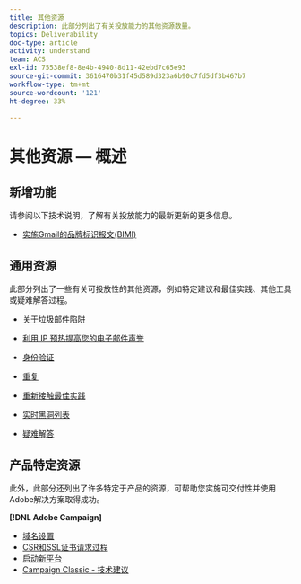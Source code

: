 ```yaml
---
title: 其他资源
description: 此部分列出了有关投放能力的其他资源数量。
topics: Deliverability
doc-type: article
activity: understand
team: ACS
exl-id: 75538ef8-8e4b-4940-8d11-42ebd7c65e93
source-git-commit: 3616470b31f45d589d323a6b90c7fd5df3b467b7
workflow-type: tm+mt
source-wordcount: '121'
ht-degree: 33%

---
```


# 其他资源 — 概述

## 新增功能

请参阅以下技术说明，了解有关投放能力的最新更新的更多信息。

* [实施Gmail的品牌标识报文(BIMI)](../technotes/implement-bimi.md)

## 通用资源

此部分列出了一些有关可投放性的其他资源，例如特定建议和最佳实践、其他工具或疑难解答过程。

* [关于垃圾邮件陷阱](../../help/additional-resources/all-about-spam-traps.md)
* [利用 IP 预热提高您的电子邮件声誉](../../help/additional-resources/increase-reputation-with-ip-warming.md)
* [身份验证](../../help/additional-resources/authentication.md)
* [重复](../../help/additional-resources/duplicates.md)
* [重新接触最佳实践](../../help/additional-resources/re-engagement.md)
* [实时黑洞列表](../../help/additional-resources/blocklist-databases.md)
* [疑难解答](../../help/additional-resources/troubleshooting.md)

   <!--
    [IP Certification](../../help/additional-resources/ip-certification.md)
    [Third-party monitoring tools](../../help/additional-resources/third-party-monitoring-tools.md)-->

## 产品特定资源

此外，此部分还列出了许多特定于产品的资源，可帮助您实施可交付性并使用Adobe解决方案取得成功。

**[!DNL Adobe Campaign]**

* [域名设置](../../help/additional-resources/ac-domain-name-setup.md)
* [CSR和SSL证书请求过程](../../help/additional-resources/ac-ssl-certificate-request.md)
* [启动新平台](../../help/additional-resources/ac-starting-new-platform.md)
* [Campaign Classic - 技术建议](../../help/additional-resources/acc-technical-recommendations.md)

